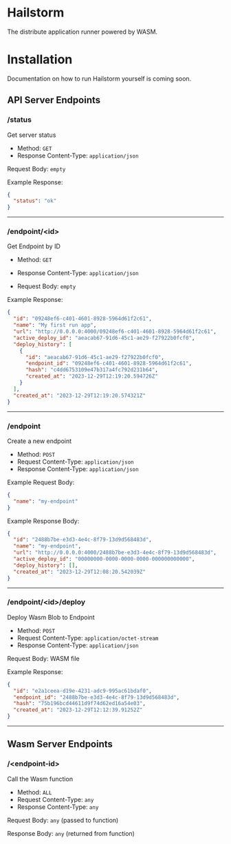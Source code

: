 # Hailstorm
The distribute application runner powered by WASM.

# Installation
Documentation on how to run Hailstorm yourself is coming soon.

## API Server Endpoints

### /status

Get server status

- Method: `GET`
- Response Content-Type: `application/json`

Request Body: `empty`

Example Response:

```json
{
  "status": "ok"
}
```

---

### /endpoint/\<id\>

Get Endpoint by ID

- Method: `GET`
- Response Content-Type: `application/json`

- Request Body: `empty`

Example Response:

```json
{
  "id": "09248ef6-c401-4601-8928-5964d61f2c61",
  "name": "My first run app",
  "url": "http://0.0.0.0:4000/09248ef6-c401-4601-8928-5964d61f2c61",
  "active_deploy_id": "aeacab67-91d6-45c1-ae29-f27922b0fcf0",
  "deploy_history": [
    {
      "id": "aeacab67-91d6-45c1-ae29-f27922b0fcf0",
      "endpoint_id": "09248ef6-c401-4601-8928-5964d61f2c61",
      "hash": "c4dd6753109e47b317a4fc792d231b64",
      "created_at": "2023-12-29T12:19:20.594726Z"
    }
  ],
  "created_at": "2023-12-29T12:19:20.574321Z"
}
```

---

### /endpoint

Create a new endpoint

- Method: `POST`
- Request Content-Type: `application/json`
- Response Content-Type: `application/json`

Example Request Body:

```json
{
  "name": "my-endpoint"
}
```

Example Response Body:

```json
{
  "id": "2488b7be-e3d3-4e4c-8f79-13d9d568483d",
  "name": "my-endpoint",
  "url": "http://0.0.0.0:4000/2488b7be-e3d3-4e4c-8f79-13d9d568483d",
  "active_deploy_id": "00000000-0000-0000-0000-000000000000",
  "deploy_history": [],
  "created_at": "2023-12-29T12:08:20.542039Z"
}
```

---

### /endpoint/\<id\>/deploy

Deploy Wasm Blob to Endpoint

- Method: `POST`
- Request Content-Type: `application/octet-stream`
- Response Content-Type: `application/json`

Request Body: WASM file

Example Response:

```json
{
  "id": "e2a1ceea-d19e-4231-adc9-995ac61bdaf0",
  "endpoint_id": "2488b7be-e3d3-4e4c-8f79-13d9d568483d",
  "hash": "75b196bcd44611d9f74d62ed16a54e03",
  "created_at": "2023-12-29T12:12:39.91252Z"
}
```

---

## Wasm Server Endpoints

### /\<endpoint-id\>

Call the Wasm function

- Method: `ALL`
- Request Content-Type: `any`
- Response Content-Type: `any`

Request Body: `any` (passed to function)

Response Body: `any` (returned from function)
